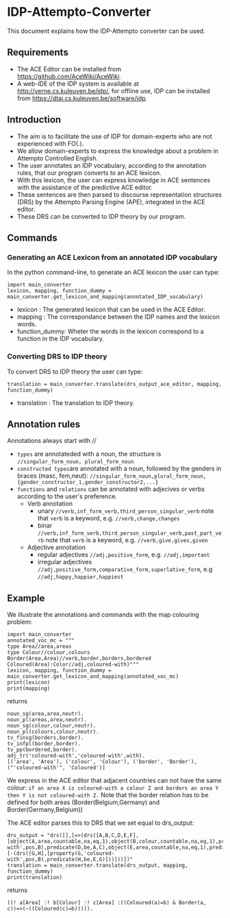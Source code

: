 # IDP-Attempto-Converter
This document explains how the IDP-Attempto converter can be used.
## Requirements
* The ACE Editor can be installed from https://github.com/AceWiki/AceWiki.
* A web-IDE of the IDP system is available at http://verne.cs.kuleuven.be/idp/, for offline use, IDP can be installed from https://dtai.cs.kuleuven.be/software/idp.
## Introduction
- The aim is to facilitate the use of IDP for domain-experts who are not experienced with FO(.).
- We allow domain-experts to express the knowledge about a problem in Attempto Controlled English.  
- The user annotates an IDP vocabulary, according to the annotation rules, that our program converts to an ACE lexicon.
- With this lexicon, the user can express knowledge in ACE sentences with the assistance of the predictive ACE editor.
- These sentences are then parsed to discourse representation structures (DRS) by the Attempto Parsing Engine (APE), integrated in the ACE editor.
- These DRS can be converted to IDP theory by our program.

## Commands
### Generating an ACE Lexicon from an annotated IDP vocabulary
In the python command-line, to generate an ACE lexicon the user can type:
```
import main_converter
lexicon, mapping, function_dummy = main_converter.get_lexicon_and_mapping(annotated_IDP_vocabulary)
```
- lexicon :  The generated lexicon that can be used in the ACE Editor.
- mapping :  The correspondance between the IDP names and the lexicon words. 
- function_dummy:  Wheter the words in the lexicon correspond to a function in the IDP vocabulary. 

### Converting DRS to IDP theory
To convert DRS to IDP theory the user can type:
```
translation = main_converter.translate(drs_output_ace_editor, mapping, function_dummy)
```
- translation : The translation to IDP theory.



## Annotation rules
Annotations always start with //
* `types` are annotateded with a noun, the structure is  `//singular_form_noun, plural_form_noun`
* `constructed types`are annotated with a noun, followed by the genders in braces (masc, fem,neut): `//singular_form_noun,plural_form_noun,{gender_constructor_1,gender_constructor2,...}`
* `functions` and `relations` can be annotated with adjecives or verbs according to the user's preference.
  * Verb annotation 
      * unary `//verb,inf_form_verb,third_person_singular_verb` note that `verb` is a keyword, e.g. `//verb,change,changes`
     * binar `//verb,inf_form_verb,third_person_singular_verb,past_part_verb` note that `verb` is a keyword, e.g. `//verb,give,gives,given`
  * Adjective annotation
     * regular adjectives `//adj,positive_form`, e.g. `//adj,important`
     * irregular adjectives `//adj,positive_form,comparative_form,superlative_form`, e.g `//adj,happy,happier,happiest`
 
## Example
   We illustrate the annotations and commands with the map colouring problem:
```
import main_converter
annotated_voc_mc = """
type Area//area,areas
type Colour//colour,colours
Border(Area,Area)//verb,border,borders,bordered
Coloured(Area):Color//adj,coloured-with)"""
lexicon, mapping, function_dummy = main_converter.get_lexicon_and_mapping(annotated_voc_mc)
print(lexicon)
print(mapping)
```
returns
```
noun_sg(area,area,neutr).
noun_pl(areas,area,neutr).
noun_sg(colour,colour,neutr).
noun_pl(colours,colour,neutr).
tv_finsg(borders,border).
tv_infpl(border,border).
tv_pp(bordered,border).
adj_tr('coloured-with','coloured-with',with).
[('area', 'Area'), ('colour', 'Colour'), ('border', 'Border'), ("'coloured-with'", 'Coloured')]
```
We express in the ACE editor that adjacent countries can not have the same colour: 
`if an area X is coloured-with a colour Z and borders an area Y then Y is not coloured-with Z.`
Note that the border relation has to be defined for both areas (Border(Belgium,Germany) and Border(Germany,Belgium))

The ACE editor parses this to DRS that we set equal to drs_output:
```
drs_output = "drs([],[=>(drs([A,B,C,D,E,F],[object(A,area,countable,na,eq,1),object(B,colour,countable,na,eq,1),property(C,'coloured-with',pos,B),predicate(D,be,A,C),object(E,area,countable,na,eq,1),predicate(F,border,A,E)]),drs([],[-(drs([G,H],[property(G,'coloured-with',pos,B),predicate(H,be,E,G)]))]))])"
translation = main_converter.translate(drs_output, mapping, function_dummy)
print(translation)
```
returns
```
((! a[Area] :! b[Colour] :! c[Area] :((Coloured(a)=b) & Border(a, c))=>(~((Coloured(c)=b))))).
```




